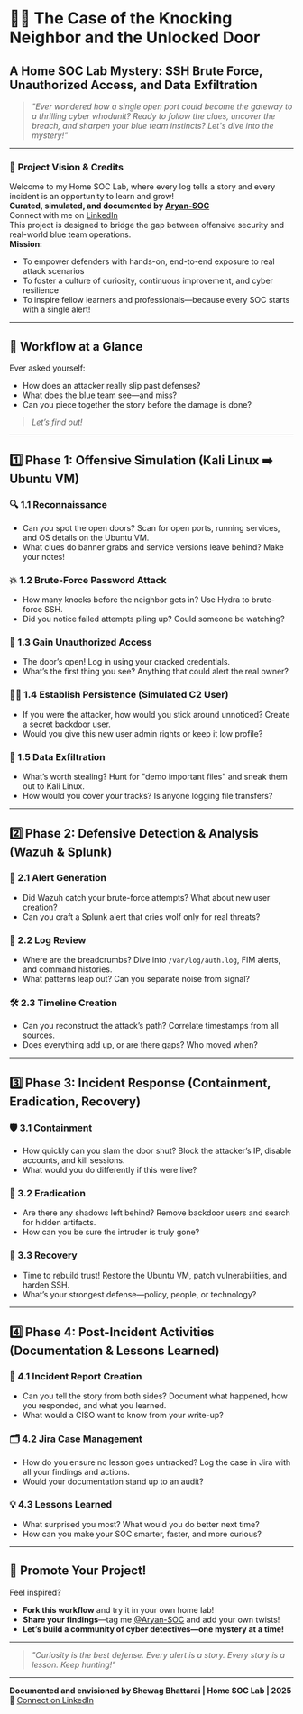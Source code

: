 # 🕵️‍♂️ The Case of the Knocking Neighbor and the Unlocked Door  
## **A Home SOC Lab Mystery: SSH Brute Force, Unauthorized Access, and Data Exfiltration**

> _"Ever wondered how a single open port could become the gateway to a thrilling cyber whodunit? Ready to follow the clues, uncover the breach, and sharpen your blue team instincts? Let's dive into the mystery!"_

---

### 🎯 **Project Vision & Credits**
Welcome to my Home SOC Lab, where every log tells a story and every incident is an opportunity to learn and grow!  
**Curated, simulated, and documented by [Aryan-SOC](https://github.com/Aryan-SOC)**  
Connect with me on [LinkedIn](https://www.linkedin.com/in/aryan-soc/)  
This project is designed to bridge the gap between offensive security and real-world blue team operations.  
**Mission:**  
- To empower defenders with hands-on, end-to-end exposure to real attack scenarios  
- To foster a culture of curiosity, continuous improvement, and cyber resilience  
- To inspire fellow learners and professionals—because every SOC starts with a single alert!  

---

## 🧩 Workflow at a Glance  
Ever asked yourself:
- How does an attacker really slip past defenses?
- What does the blue team see—and miss?
- Can you piece together the story before the damage is done?

> _Let’s find out!_

---

## 1️⃣ Phase 1: Offensive Simulation (Kali Linux ➡️ Ubuntu VM)  

### 🔍 1.1 Reconnaissance  
- Can you spot the open doors? Scan for open ports, running services, and OS details on the Ubuntu VM.
- What clues do banner grabs and service versions leave behind? Make your notes!

### 💥 1.2 Brute-Force Password Attack  
- How many knocks before the neighbor gets in? Use Hydra to brute-force SSH.
- Did you notice failed attempts piling up? Could someone be watching?

### 🚪 1.3 Gain Unauthorized Access  
- The door’s open! Log in using your cracked credentials.
- What’s the first thing you see? Anything that could alert the real owner?

### 🦹‍♂️ 1.4 Establish Persistence (Simulated C2 User)  
- If you were the attacker, how would you stick around unnoticed? Create a secret backdoor user.
- Would you give this new user admin rights or keep it low profile?

### 💾 1.5 Data Exfiltration  
- What’s worth stealing? Hunt for "demo important files" and sneak them out to Kali Linux.
- How would you cover your tracks? Is anyone logging file transfers?

---

## 2️⃣ Phase 2: Defensive Detection & Analysis (Wazuh & Splunk)  

### 🚨 2.1 Alert Generation  
- Did Wazuh catch your brute-force attempts? What about new user creation?
- Can you craft a Splunk alert that cries wolf only for real threats?

### 🔎 2.2 Log Review  
- Where are the breadcrumbs? Dive into `/var/log/auth.log`, FIM alerts, and command histories.
- What patterns leap out? Can you separate noise from signal?

### 🛠️ 2.3 Timeline Creation  
- Can you reconstruct the attack’s path? Correlate timestamps from all sources.
- Does everything add up, or are there gaps? Who moved when?

---

## 3️⃣ Phase 3: Incident Response (Containment, Eradication, Recovery)  

### 🛡️ 3.1 Containment  
- How quickly can you slam the door shut? Block the attacker’s IP, disable accounts, and kill sessions.
- What would you do differently if this were live?

### 🧹 3.2 Eradication  
- Are there any shadows left behind? Remove backdoor users and search for hidden artifacts.
- How can you be sure the intruder is truly gone?

### 🔄 3.3 Recovery  
- Time to rebuild trust! Restore the Ubuntu VM, patch vulnerabilities, and harden SSH.
- What’s your strongest defense—policy, people, or technology?

---

## 4️⃣ Phase 4: Post-Incident Activities (Documentation & Lessons Learned)  

### 📝 4.1 Incident Report Creation  
- Can you tell the story from both sides? Document what happened, how you responded, and what you learned.
- What would a CISO want to know from your write-up?

### 🗂️ 4.2 Jira Case Management  
- How do you ensure no lesson goes untracked? Log the case in Jira with all your findings and actions.
- Would your documentation stand up to an audit?

### 💡 4.3 Lessons Learned  
- What surprised you most? What would you do better next time?
- How can you make your SOC smarter, faster, and more curious?

---

## 🚀 **Promote Your Project!**
Feel inspired?  
- **Fork this workflow** and try it in your own home lab!
- **Share your findings**—tag me [@Aryan-SOC](https://github.com/Aryan-SOC) and add your own twists!
- **Let’s build a community of cyber detectives—one mystery at a time!**

---

> _"Curiosity is the best defense. Every alert is a story. Every story is a lesson. Keep hunting!"_

---
**Documented and envisioned by Shewag Bhattarai | Home SOC Lab | 2025**  
🔗 [Connect on LinkedIn](https://www.linkedin.com/in/aryan-soc/)
